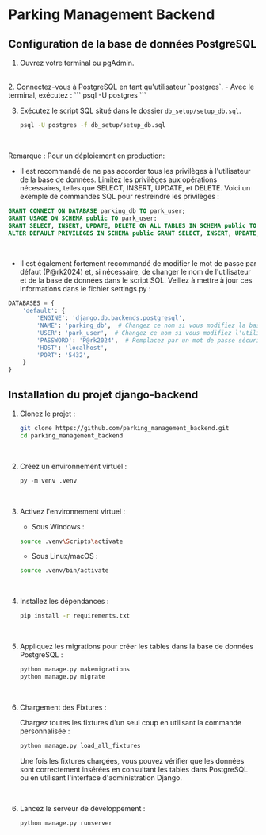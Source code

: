 # Parking Management Backend

## Configuration de la base de données PostgreSQL

1. Ouvrez votre terminal ou pgAdmin.
<br/>
2. Connectez-vous à PostgreSQL en tant qu'utilisateur `postgres`.
- Avec le terminal, exécutez :
    ```
    psql -U postgres
    ```
<br/>

3. Exécutez le script SQL situé dans le dossier `db_setup/setup_db.sql`.

   ```bash
   psql -U postgres -f db_setup/setup_db.sql
    ```
<br/>

Remarque : Pour un déploiement en production:
- Il est recommandé de ne pas accorder tous les privilèges à l'utilisateur de la base de données. Limitez les privilèges aux opérations nécessaires, telles que SELECT, INSERT, UPDATE, et DELETE. Voici un exemple de commandes SQL pour restreindre les privilèges :
```sql
GRANT CONNECT ON DATABASE parking_db TO park_user;
GRANT USAGE ON SCHEMA public TO park_user;
GRANT SELECT, INSERT, UPDATE, DELETE ON ALL TABLES IN SCHEMA public TO park_user;
ALTER DEFAULT PRIVILEGES IN SCHEMA public GRANT SELECT, INSERT, UPDATE, DELETE ON TABLES TO park_user;
```
<br/>

- Il est également fortement recommandé de modifier le mot de passe par défaut (P@rk2024) et, si nécessaire, de changer le nom de l'utilisateur et de la base de données dans le script SQL. Veillez à mettre à jour ces informations dans le fichier settings.py :

```python
DATABASES = {
    'default': {
        'ENGINE': 'django.db.backends.postgresql',
        'NAME': 'parking_db',  # Changez ce nom si vous modifiez la base de données
        'USER': 'park_user',  # Changez ce nom si vous modifiez l'utilisateur
        'PASSWORD': 'P@rk2024',  # Remplacez par un mot de passe sécurisé pour la production
        'HOST': 'localhost',
        'PORT': '5432',
    }
}
```


## Installation du projet django-backend

1. Clonez le projet :
    ```bash
    git clone https://github.com/parking_management_backend.git
    cd parking_management_backend
    ```
<br/>

2. Créez un environnement virtuel :
    ```python
    py -m venv .venv
    ```

<br/>

3. Activez l'environnement virtuel :

    - Sous Windows :
    ```bash
    source .venv\Scripts\activate
    ```
    - Sous Linux/macOS :
    ```bash
    source .venv/bin/activate
    ```
<br/>

4. Installez les dépendances :
    ```bash
    pip install -r requirements.txt
    ```
<br/>

5. Appliquez les migrations pour créer les tables dans la base de données PostgreSQL :

    ```bash
    python manage.py makemigrations
    python manage.py migrate
    ```
<br/>

6. Chargement des Fixtures :

    Chargez toutes les fixtures d'un seul coup en utilisant la commande personnalisée :
    ```bash
    python manage.py load_all_fixtures
    ```
    Une fois les fixtures chargées, vous pouvez vérifier que les données sont correctement insérées en consultant les tables dans PostgreSQL ou en utilisant l'interface d'administration Django.
<br/>

6. Lancez le serveur de développement :

    ```bash
    python manage.py runserver
    ```
